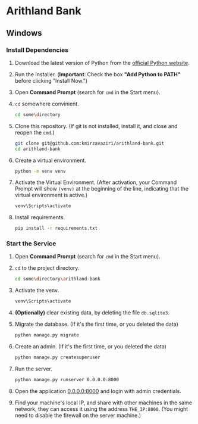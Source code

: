 # Arithland Bank

## Windows

### Install Dependencies

1. Download the latest version of Python from the
    [official Python website](https://www.python.org/downloads/).

2. Run the Installer.
    (**Important**: Check the box **"Add Python to PATH"** before clicking "Install Now.")

3. Open **Command Prompt** (search for `cmd` in the Start menu).

4. `cd` somewhere convinient.
    ```bash
    cd some\directory
    ```

5. Clone this repository. (If git is not installed, install it, and close and
    reopen the `cmd`.)
    ```bash
    git clone git@github.com:kmirzavaziri/arithland-bank.git
    cd arithland-bank
    ```

6. Create a virtual environment.
    ```bash
    python -m venv venv
    ```

7. Activate the Virtual Environment. (After activation, your Command Prompt will show `(venv)` at the beginning of the line, indicating that the virtual environment is active.)
    ```bash
    venv\Scripts\activate
    ```

8. Install requirements.
    ```bash
    pip install -r requirements.txt
    ```

### Start the Service

1. Open **Command Prompt** (search for `cmd` in the Start menu).

2. `cd` to the project directory.
    ```bash
    cd some\directory\arithland-bank
    ```

3. Activate the venv.
    ```bash
    venv\Scripts\activate
    ```
4. **(Optionally)** clear existing data, by deleting the file `db.sqlite3`.

5. Migrate the database. (If it's the first time, or you deleted the data)
    ```bash
    python manage.py migrate
    ```

6. Create an admin. (If it's the first time, or you deleted the data)
    ```bash
    python manage.py createsuperuser
    ```

7. Run the server.
    ```bash
    python manage.py runserver 0.0.0.0:8000
    ```

8. Open the application [0.0.0.0:8000](http://0.0.0.0:8000) and login with admin credentials.

9. Find your machine's local IP, and share with other machines in the same network,
    they can access it using the address `THE_IP:8000`. (You might need to disable the
    firewall on the server machine.)
